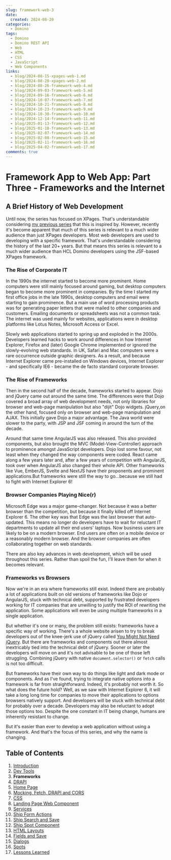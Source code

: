 ```yaml
---
slug: framework-web-3
date: 
  created: 2024-08-20
categories:
  - Domino
tags: 
  - Domino
  - Domino REST API
  - Web
  - HTML
  - CSS
  - JavaScript
  - Web Components
links: 
  - blog/2024-08-15-xpages-web-1.md
  - blog/2024-08-20-xpages-web-2.md
  - blog/2024-08-26-framework-web-4.md
  - blog/2024-09-03-framework-web-5.md
  - blog/2024-09-16-framework-web-6.md
  - blog/2024-10-07-framework-web-7.md
  - blog/2024-10-21-framework-web-8.md
  - blog/2024-10-23-framework-web-9.md
  - blog/2024-10-30-framework-web-10.md
  - blog/2024-12-14-framework-web-11.md
  - blog/2025-01-13-framework-web-12.md
  - blog/2025-01-18-framework-web-13.md
  - blog/2025-02-07-framework-web-14.md
  - blog/2025-02-08-framework-web-15.md
  - blog/2025-02-11-framework-web-16.md
  - blog/2025-04-02-framework-web-17.md
comments: true
---
```

# Framework App to Web App: Part Three - Frameworks and the Internet

## A Brief History of Web Development

Until now, the series has focused on XPages. That's understandable considering [my previous series](https://www.intec.co.uk/from-xpages-to-web-app-part-one-the-application/) that this is inspired by. However, recently it's become apparent that much of this series is relevant to a much wider audience than just XPages developers. Most web developers are used to developing with a specific framework. That's understandable considering the history of the last 20+ years. But that means this series is relevant to a much wider audience than HCL Domino developers using the JSF-based XPages framework.

<!-- more -->

### The Rise of Corporate IT

In the 1990s the internet started to become more prominent. Home computers were still mainly focused around gaming, but desktop computers began to become more prominent in companies. By the time I started my first office jobs in the late 1990s, desktop computers and email were starting to gain prominence. But a main use of word processing products was for generating paper letters that were mailed to other companies and customers. Emailing documents or spreadsheets was not a common task. The internet was used mainly for websites, applications were in desktop platforms like Lotus Notes, Microsoft Access or Excel.

Slowly web applications started to spring up and exploded in the 2000s. Developers learned hacks to work around differences in how Internet Explorer, Firefox and (later) Google Chrome implemented or ignored the slowly-evolving web standards. In UK, Safari and Mac computers were a rare occurrence outside graphic designers. As a result, and because Internet Explorer came pre-installed on Windows devices, Internet Explorer - and specifically IE6 - became the de facto standard corporate browser.

### The Rise of Frameworks

Then in the second half of the decade, frameworks started to appear. Dojo and jQuery came out around the same time. The differences were that Dojo covered a broad array of web development needs, not only libraries for browser and web-page manipulation but also "dijit" Dojo widgets. jQuery,on the other hand, focused only on browser and web-page manipulation and AJAX. This initially gave Dojo a major advantage. The Java world were slower to the party, with JSP and JSF coming in around the turn of the decade.

Around that same time AngularJS was also released. This also provided components, but also brought the MVC (Model-View-Controller) approach to prominence amongst JavaScript developers. Dojo lost some favour, not least when they changed the way components were coded. React came along a few years later and, after a few years of competition with AngularJS, took over when AngularJS also changed their whole API. Other frameworks like Vue, EmberJS, Svelte and NextJS have their proponents and prominent applications.But frameworks were still the way to go...because we still had to fight with Internet Explorer 6!

### Browser Companies Playing Nice(r)

Microsoft Edge was a major game-changer. Not because it was a better browser than the competition, but because it finally killed off Internet Explorer 6. The other key was that Edge was the last browser that auto-updated. This means no longer do developers have to wait for reluctant IT departments to update all their end users' laptops. Now business users are likely to be on a modern browser. End users are often on a mobile device or a reasonably modern browser. And the browser companies are often collaborating together on web standards.

There are also key advances in web development, which will be used throughout this series. Rather than spoil the fun, I'll leave them for when it becomes relevant.

### Frameworks vs Browsers

Now we're in an era where frameworks still exist. Indeed there are probably a lot of applications built on old versions of frameworks like Dojo or AngularJS, stuck with technical debt, supported by frustrated developers working for IT companies that are unwilling to justify the ROI of rewriting the application. Some applications will even be using multiple frameworks in a single application.

But whether it's one or many, the problem still exists: frameworks have a specific way of working. There's a whole website arisen to try to break developers out of the knee-jerk use of jQuery called [You Might Not Need jQuery](https://youmightnotneedjquery.com/). But there are frameworks and components out there almost inextricably tied into the technical debt of jQuery. Sooner or later the developers will move on and it's not advisable to be one of those left struggling. Combining jQuery with native `document.selector()` or `fetch` calls is not too difficult.

But frameworks have their own way to do things like light and dark mode or components. And as I've found, trying to integrate native options into a framework is far from straightforward. Indeed, it's probably not worth it. So what does the future hold? Well, as we saw with Internet Explorer 6, it will take a long long time for companies to move their applications to options browsers natively support. And developers will be stuck with technical debt for probably over a decade. Developers may also be reluctant to adopt those options too. Despite the one constant in IT being change, humans are inherently resistant to change.

But it's easier than ever to develop a web application without using a framework. And that's the focus of this series, and why the name is changing.

## Table of Contents

1. [Introduction](./2024-08-15-xpages-web-1.md)
1. [Dev Tools](./2024-08-20-xpages-web-2.md)
1. **Frameworks**
1. [DRAPI](./2024-08-26-framework-web-4.md)
1. [Home Page](./2024-09-03-framework-web-5.md)
1. [Mocking, Fetch, DRAPI and CORS](./2024-09-16-framework-web-6.md)
1. [CSS](./2024-10-07-framework-web-7.md)
1. [Landing Page Web Component](./2024-10-21-framework-web-8.md)
1. [Services](./2024-10-23-framework-web-9.md)
1. [Ship Form Actions](./2024-10-30-framework-web-10.md)
1. [Ship Search and Save](./2024-12-14-framework-web-11.md)
1. [Ship Spot Component](./2025-01-13-framework-web-12.md)
1. [HTML Layouts](./2025-01-18-framework-web-13.md)
1. [Fields and Save](./2025-02-07-framework-web-14.md)
1. [Dialogs](./2025-02-08-framework-web-15.md)
1. [Spots](./2025-02-11-framework-web-16.md)
1. [Lessons Learned](./2025-04-02-framework-web-17.md)